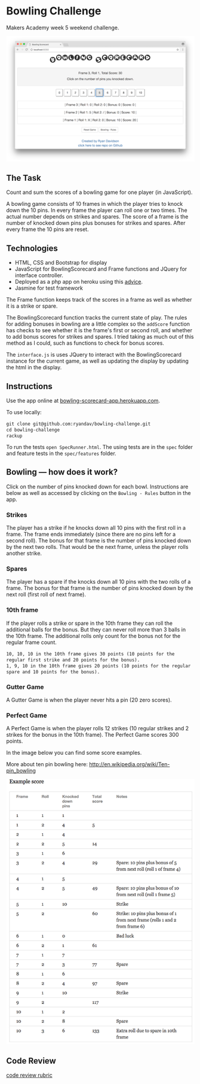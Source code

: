 
Bowling Challenge
=================

Makers Academy week 5 weekend challenge.

![Bowling Scorecard App Image](images/bowling.png)

## The Task

Count and sum the scores of a bowling game for one player (in JavaScript).

A bowling game consists of 10 frames in which the player tries to knock down the 10 pins. In every frame the player can roll one or two times. The actual number depends on strikes and spares. The score of a frame is the number of knocked down pins plus bonuses for strikes and spares. After every frame the 10 pins are reset.

## Technologies
- HTML, CSS and Bootstrap for display
- JavaScript for BowlingScorecard and Frame functions and JQuery for interface controller.
- Deployed as a php app on heroku using this [advice](https://stackoverflow.com/questions/10551273/is-it-possible-to-upload-a-simple-html-and-javascript-file-structure-to-heroku).
- Jasmine for test framework

The Frame function keeps track of the scores in a frame as well as whether it is a strike or spare.

The BowlingScorecard function tracks the current state of play. The rules for adding bonuses in bowling are a little complex so the `addScore` function has checks to see whether it is the frame's first or second roll, and whether to add bonus scores for strikes and spares. I tried taking as much out of this method as I could, such as functions to check for bonus scores.

The `interface.js` is uses JQuery to interact with the BowlingScorecard instance for the current game, as well as updating the display by updating the html in the display.

## Instructions

Use the app online at [bowling-scorecard-app.herokuapp.com](https://bowling-scorecard-app.herokuapp.com/).

To use locally:
```
git clone git@github.com:ryandav/bowling-challenge.git
cd bowling-challenge
rackup
```

To run the tests `open SpecRunner.html`. The using tests are in the `spec` folder and feature tests in the `spec/features` folder.

## Bowling — how does it work?

Click on the number of pins knocked down for each bowl. Instructions are below as well as accessed by clicking on the `Bowling - Rules` button in the app.

### Strikes

The player has a strike if he knocks down all 10 pins with the first roll in a frame. The frame ends immediately (since there are no pins left for a second roll). The bonus for that frame is the number of pins knocked down by the next two rolls. That would be the next frame, unless the player rolls another strike.

### Spares

The player has a spare if the knocks down all 10 pins with the two rolls of a frame. The bonus for that frame is the number of pins knocked down by the next roll (first roll of next frame).

### 10th frame

If the player rolls a strike or spare in the 10th frame they can roll the additional balls for the bonus. But they can never roll more than 3 balls in the 10th frame. The additional rolls only count for the bonus not for the regular frame count.

    10, 10, 10 in the 10th frame gives 30 points (10 points for the regular first strike and 20 points for the bonus).
    1, 9, 10 in the 10th frame gives 20 points (10 points for the regular spare and 10 points for the bonus).

### Gutter Game

A Gutter Game is when the player never hits a pin (20 zero scores).

### Perfect Game

A Perfect Game is when the player rolls 12 strikes (10 regular strikes and 2 strikes for the bonus in the 10th frame). The Perfect Game scores 300 points.

In the image below you can find some score examples.

More about ten pin bowling here: http://en.wikipedia.org/wiki/Ten-pin_bowling

![Ten Pin Score Example](images/example_ten_pin_scoring.png)

## Code Review

[code review rubric](docs/review.md)
